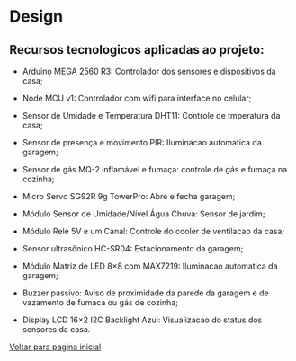  # Design
 
 
  ## Recursos tecnologicos aplicadas ao projeto:

- Arduino MEGA 2560 R3: Controlador dos sensores e dispositivos da casa;

- Node MCU v1: Controlador com wifi para interface no celular;

- Sensor de Umidade e Temperatura DHT11: Controle de tmperatura da casa;

- Sensor de presença e movimento PIR: Iluminacao automatica da garagem;

- Sensor de gás MQ-2 inflamável e fumaça: controle de gás e fumaça na cozinha;

- Micro Servo SG92R 9g TowerPro: Abre e fecha garagem;

- Módulo Sensor de Umidade/Nível Água Chuva: Sensor de jardim;

- Módulo Relé 5V e um Canal: Controle do cooler de ventilacao da casa;

- Sensor ultrasônico HC-SR04: Estacionamento da garagem;

- Módulo Matriz de LED 8×8 com MAX7219: Iluminacao automatica da garagem;

- Buzzer passivo: Aviso de proximidade da parede da garagem e de vazamento de fumaca ou gás de cozinha;

- Display LCD 16×2 I2C Backlight Azul: Visualizacao do status dos sensores da casa.
 
 
 
 
 
 [Voltar para pagina inicial](/README.md)
